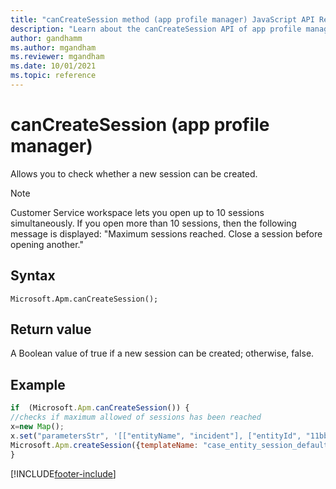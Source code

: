 ```yaml
---
title: "canCreateSession method (app profile manager) JavaScript API Reference | MicrosoftDocs"
description: "Learn about the canCreateSession API of app profile manager in Customer Service workspace."
author: gandhamm
ms.author: mgandham
ms.reviewer: mgandham
ms.date: 10/01/2021
ms.topic: reference
---
```


# canCreateSession (app profile manager)

Allows you to check whether a new session can be created.

> [!Note]
> Customer Service workspace lets you open up to 10 sessions simultaneously. If you open more than 10 sessions, then the following message is displayed: "Maximum sessions reached. Close a session before opening another."

## Syntax

`Microsoft.Apm.canCreateSession();`


## Return value

A Boolean value of true if a new session can be created; otherwise, false.


## Example

```JavaScript
if  (Microsoft.Apm.canCreateSession()) {
//checks if maximum allowed of sessions has been reached
x=new Map();
x.set("parametersStr", '[["entityName", "incident"], ["entityId", "11bb11bb-cc22-dd33-ee44-55ff55ff55ff"]]');
Microsoft.Apm.createSession({templateName: "case_entity_session_default_template", sessionContext: x});
}
```

[!INCLUDE[footer-include](../../../../includes/footer-banner.md)]
